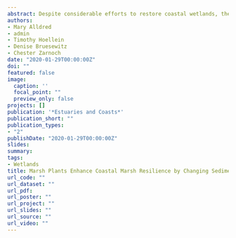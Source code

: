 ```yaml
---
abstract: Despite considerable efforts to restore coastal wetlands, the ecological mechanisms contributing to the success or failure of restoration are rarely assessed. Accumulation of hydrogen sulfide in sediments may accelerate rates of marsh loss in eutrophic estuaries and is likely driven by complex feedbacks between wetland plant growth and microbial redox reactions. We used a chronosequence of restored marshes in urbanized and eutrophic Jamaica Bay (New York City, USA) to assess how sediment redox conditions change among seasons and over the lifetime of restored marshes. We also compared a stable extant marsh to one that has deteriorated over the past 50 years. We collected seasonal sediment cores from each marsh, and used a motorized microprofiling system to measure the vertical distribution of oxygen and sulfide. We fit a logistic function to each profile to estimate (1) maximum concentrations, (2) rates of increase/decline, and (3) depths of maximum increase/decline. We quantified sediment density, porosity, organic content, and belowground plant biomass, and estimated differences in daily tidal inundation among sites using water-level loggers. We found that minimum oxygen and maximum sulfide concentrations occur during summer. Sulfide concentrations were highest in sites that experienced the longest daily tidal inundation, including the degraded extant marsh and the oldest restored marsh. Spatial patterns in oxygen and sulfide were related to belowground plant biomass, supporting our hypothesis that root growth increases sediment oxygen and partially alleviates sulfide stress. Our data support the growing body of evidence that belowground plant growth may enhance the resilience of marshes to sea-level rise by increasing marsh elevation and facilitating oxygen diffusion into marsh sediments. 
authors:
- Mary Alldred
- admin
- Timothy Hoellein
- Denise Bruesewitz
- Chester Zarnoch
date: "2020-01-29T00:00:00Z"
doi: ""
featured: false
image:
  caption: ''
  focal_point: ""
  preview_only: false
projects: []
publication: '*Estuaries and Coasts*'
publication_short: ""
publication_types:
- "2"
publishDate: "2020-01-29T00:00:00Z"
slides: 
summary:  
tags:
- Wetlands
title: Marsh Plants Enhance Coastal Marsh Resilience by Changing Sediment Oxygen and Sulfide Concentrations in an Urban, Eutrophic Estuary
url_code: ""
url_dataset: ""
url_pdf: 
url_poster: ""
url_project: ""
url_slides: ""
url_source: ""
url_video: ""
---
```

